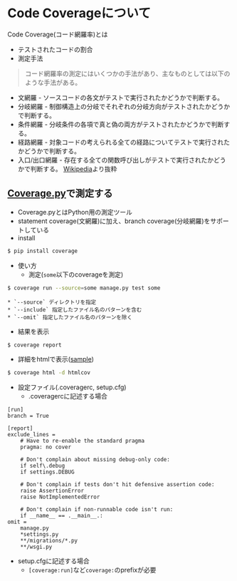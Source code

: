 Code Coverageについて
========================

Code Coverage(コード網羅率)とは
* テストされたコードの割合
* 測定手法
> コード網羅率の測定にはいくつかの手法があり、主なものとしては以下のような手法がある。
  * 文網羅 - ソースコードの各文がテストで実行されたかどうかで判断する。
  * 分岐網羅 - 制御構造上の分岐でそれぞれの分岐方向がテストされたかどうかで判断する。
  * 条件網羅 - 分岐条件の各項で真と偽の両方がテストされたかどうかで判断する。
  * 経路網羅 - 対象コードの考えられる全ての経路についてテストで実行されたかどうかで判断する。
  * 入口/出口網羅 - 存在する全ての関数呼び出しがテストで実行されたかどうかで判断する。
[Wikipedia](https://ja.wikipedia.org/wiki/%E3%82%B3%E3%83%BC%E3%83%89%E7%B6%B2%E7%BE%85%E7%8E%87)より抜粋


## [Coverage.py](http://coverage.readthedocs.io/en/latest/)で測定する
* Coverage.pyとはPython用の測定ツール
* statement coverage(文網羅)に加え、branch coverage(分岐網羅)をサポートしている
* install
```bash
$ pip install coverage
```
* 使い方
  * 測定(`some`以下のcoverageを測定)
```bash
$ coverage run --source=some manage.py test some
```
    * `--source` ディレクトリを指定
    * `--include` 指定したファイル名のパターンを含む
    * `--omit` 指定したファイル名のパターンを除く
  * 結果を表示
```bash
$ coverage report
```
  * 詳細をhtmlで表示([sample](http://nedbatchelder.com/files/sample_coverage_html/index.html))
```bash
$ coverage html -d htmlcov
```
* 設定ファイル(.coveragerc, setup.cfg)
  * .coveragercに記述する場合

```
[run]
branch = True

[report]
exclude_lines =
    # Have to re-enable the standard pragma
    pragma: no cover

    # Don't complain about missing debug-only code:
    if self\.debug
    if settings.DEBUG

    # Don't complain if tests don't hit defensive assertion code:
    raise AssertionError
    raise NotImplementedError

    # Don't complain if non-runnable code isn't run:
    if __name__ == .__main__.:
omit =
    manage.py
    *settings.py
    **/migrations/*.py
    **/wsgi.py
```
  * setup.cfgに記述する場合
    * `[coverage:run]`など`coverage:`のprefixが必要

